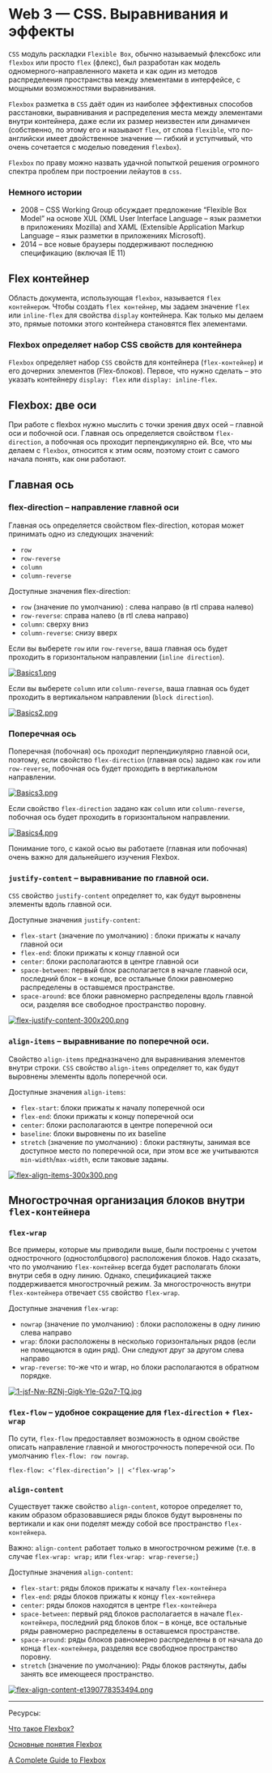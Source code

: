 # Web 3 — CSS. Выравнивания и эффекты

`CSS` модуль раскладки `Flexible Box`, обычно называемый флексбокс или `flexbox` или просто `flex` (флекс), был разработан как модель одномерного-направленного макета и как один из методов распределения пространства между элементами в интерфейсе, с мощными возможностями выравнивания. 

`Flexbox` разметка в `CSS` даёт один из наиболее эффективных способов расстановки, выравнивания и распределения места между элементами внутри контейнера, даже если их размер неизвестен или динамичен (собственно, по этому его и называют `flex`, от слова `flexible`, что по-английски имеет двойственное значение — гибкий и уступчивый, что очень сочетается с моделью поведения `flexbox`).

`Flexbox` по праву можно назвать удачной попыткой решения огромного спектра проблем при построении лейаутов в `css`.

### Немного истории

- 2008 – CSS Working Group обсуждает предложение “Flexible Box Model” на основе XUL (XML User Interface Language – язык разметки в приложениях Mozilla) and XAML (Extensible Application Markup Language – язык разметки в приложениях Microsoft). 
- 2014 – все новые браузеры поддерживают последнюю спецификацию (включая IE 11)

## Flex контейнер

Область документа, использующая `flexbox`, называется `flex контейнером`. Чтобы создать `flex контейнер`, мы задаем значение `flex` или `inline-flex` для свойства `display` контейнера. Как только мы делаем это, прямые потомки этого контейнера становятся flex элементами.

### Flexbox определяет набор CSS свойств для контейнера

`Flexbox` определяет набор `CSS` свойств для контейнера (`flex-контейнер`) и его дочерних элементов (Flex-блоков). Первое, что нужно сделать – это указать контейнеру `display: flex` или `display: inline-flex`.

## Flexbox: две оси

При работе с flexbox нужно мыслить с точки зрения двух осей – главной оси и побочной оси. Главная ось определяется свойством `flex-direction`, а побочная ось проходит перпендикулярно ей. Все, что мы делаем с `flexbox`, относится к этим осям, поэтому стоит с самого начала понять, как они работают.

## Главная ось

### flex-direction – направление главной оси

Главная ось определяется свойством flex-direction, которая может принимать одно из следующих значений:

- `row`
- `row-reverse`
- `column`
- `column-reverse`

Доступные значения flex-direction:

- `row` (значение по умолчанию) : слева направо (в rtl справа налево)
- `row-reverse`: справа налево (в rtl слева направо)
- `column`: сверху вниз
- `column-reverse`: снизу вверх

Если вы выберете `row` или `row-reverse`, ваша главная ось будет проходить в горизонтальном направлении (`inline direction`).

[![Basics1.png](https://i.postimg.cc/25x97qmd/Basics1.png)](https://postimg.cc/2qVxzS13)

Если вы выберете `column` или `column-reverse`, ваша главная ось будет проходить в вертикальном направлении (`block direction`).

[![Basics2.png](https://i.postimg.cc/mr4693x2/Basics2.png)](https://postimg.cc/w1WV8mTS)

### Поперечная ось

Поперечная (побочная)  ось проходит перпендикулярно главной оси, поэтому, если свойство `flex-direction` (главная ось) задано как `row` или `row-reverse`, побочная ось будет проходить в вертикальном направлении.

[![Basics3.png](https://i.postimg.cc/9QZnz8nn/Basics3.png)](https://postimg.cc/w1xVGVHX)

Если свойство `flex-direction` задано как `column` или `column-reverse`, побочная ось будет проходить в горизонтальном направлении.

[![Basics4.png](https://i.postimg.cc/7YpRH8mz/Basics4.png)](https://postimg.cc/JG5xxgw7)

Понимание того, с какой осью вы работаете (главная или побочная) очень важно для дальнейшего изучения Flexbox.


### `justify-content` – выравнивание по главной оси.

`CSS` свойство `justify-content` определяет то, как будут выровнены элементы вдоль главной оси.

Доступные значения `justify-content`:

- `flex-start` (значение по умолчанию) : блоки прижаты к началу главной оси
- `flex-end`: блоки прижаты к концу главной оси
- `center`: блоки располагаются в центре главной оси
- `space-between`: первый блок располагается в начале главной оси, последний блок – в конце, все остальные блоки равномерно распределены в оставшемся пространстве.
- `space-around`: все блоки равномерно распределены вдоль главной оси, разделяя все свободное пространство поровну.

[![flex-justify-content-300x200.png](https://i.postimg.cc/wjWMn267/flex-justify-content-300x200.png)](https://postimg.cc/dhyJy8ZY)

### `align-items` – выравнивание по поперечной оси.

Свойство `align-items` предназначено для выравнивания элементов внутри строки.
`CSS` свойство `align-items` определяет то, как будут выровнены элементы вдоль поперечной оси.

Доступные значения `align-items`:

- `flex-start`: блоки прижаты к началу поперечной оси
- `flex-end`: блоки прижаты к концу поперечной оси
- `center`: блоки располагаются в центре поперечной оси
- `baseline`: блоки выровнены по их baseline
- `stretch` (значение по умолчанию) : блоки растянуты, занимая все доступное место по поперечной оси, при этом все же учитываются `min-width`/`max-width`, если таковые заданы.

[![flex-align-items-300x300.png](https://i.postimg.cc/qvY085JX/flex-align-items-300x300.png)](https://postimg.cc/68dDKzGy)

## Многострочная организация блоков внутри `flex-контейнера`

### `flex-wrap`

Все примеры, которые мы приводили выше, были построены с учетом однострочного (одностолбцового) расположения блоков. Надо сказать, что по умолчанию `flex-контейнер` всегда будет располагать блоки внутри себя в одну линию. Однако, спецификацией также поддерживается многострочный режим. За многострочность внутри `flex-контейнера` отвечает `CSS` свойство `flex-wrap`.

Доступные значения `flex-wrap`:

- `nowrap` (значение по умолчанию) : блоки расположены в одну линию слева направо 
- `wrap`: блоки расположены в несколько горизонтальных рядов (если не помещаются в один ряд). Они следуют друг за другом слева направо 
- `wrap-reverse`: то-же что и wrap, но блоки располагаются в обратном порядке.

[![1-jsf-Nw-RZNj-Gigk-Yle-G2q7-TQ.jpg](https://i.postimg.cc/MpxxtQVX/1-jsf-Nw-RZNj-Gigk-Yle-G2q7-TQ.jpg)](https://postimg.cc/Lnyr8hyM)

### `flex-flow` – удобное сокращение для `flex-direction` + `flex-wrap`

По сути, `flex-flow` предоставляет возможность в одном свойстве описать направление главной и многострочность поперечной оси. По умолчанию `flex-flow: row nowrap`.

`flex-flow: <‘flex-direction’> || <‘flex-wrap’>`

### `align-content`

Существует также свойство `align-content`, которое определяет то, каким образом образовавшиеся ряды блоков будут выровнены по вертикали и как они поделят между собой все пространство `flex-контейнера`.

Важно: `align-content` работает только в многострочном режиме (т.е. в случае `flex-wrap: wrap;` или `flex-wrap: wrap-reverse;`)

Доступные значения `align-content`:

- `flex-start`: ряды блоков прижаты к началу `flex-контейнера`
- `flex-end`: ряды блоков прижаты к концу `flex-контейнера`
- `center`: ряды блоков находятся в центре `flex-контейнера`
- `space-between`: первый ряд блоков располагается в начале f`lex-контейнера`, последний ряд блоков блок – в конце, все остальные ряды равномерно распределены в оставшемся пространстве.
- `space-around`: ряды блоков равномерно распределены в от начала до конца `flex-контейнера`, разделяя все свободное пространство поровну.
- `stretch` (значение по умолчанию): Ряды блоков растянуты, дабы занять все имеющееся пространство.

[![flex-align-content-e1390778353494.png](https://i.postimg.cc/QCY9cZfk/flex-align-content-e1390778353494.png)](https://postimg.cc/jnNSrm0L)


***
Ресурсы:

[Что такое Flexbox?](https://html5.by/blog/flexbox/) 

[Основные понятия Flexbox](https://developer.mozilla.org/ru/docs/Web/CSS/CSS_Flexible_Box_Layout/Basic_Concepts_of_Flexbox)

[A Complete Guide to Flexbox](https://css-tricks.com/product/css-flexbox-poster/)
